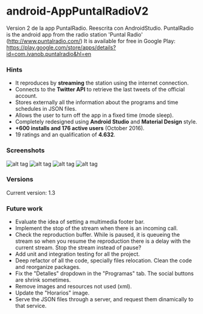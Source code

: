 # android-AppPuntalRadioV2
Version 2 de la app PuntalRadio. Reescrita con AndroidStudio.
PuntalRadio is the android app from the radio station 'Puntal Radio' (http://www.puntalradio.com/)
It is available for free in Google Play: https://play.google.com/store/apps/details?id=com.ivanob.puntalradio&hl=en

### Hints
- It reproduces by **streaming** the station using the internet connection.
- Connects to the **Twitter API** to retrieve the last tweets of the official account.
- Stores externally all the information about the programs and time schedules in JSON files.
- Allows the user to turn off the app in a fixed time (mode sleep).
- Completely redesigned using **Android Studio** and **Material Design** style.
- **+600 installs and 176 active users** (October 2016).
- 19 ratings and an qualification of **4.632**.

### Screenshots
![alt tag](https://lh3.googleusercontent.com/Y0ojgOuSOwEiqCJ9T3bKfiH9nq8CqfRadlKIbhP303X5xm5tLQFShDlAlvwd-kcA7kg=h310-rw)
![alt tag](https://lh3.googleusercontent.com/jJvdufIvN_gZjJDw1mb8xc8oSq5PO7lKvHy3Vqolusavy3ZYbRwS2Uq63x5PwDqHbw=h310-rw)
![alt tag](https://lh3.googleusercontent.com/T_9k9kqedspZSG_Nox2cA3JlKM8hanurgSKJ8x152lyAVenAZNl4LaQghD7Yyv-1mQ=h310-rw)
![alt tag](https://lh3.googleusercontent.com/oxZOQpDT12biQTcFk8y09St6Wukje6BV1Gc3XNXHwfZovf5a_9J0N7vNvG_i6QLOk2bz=h310-rw)

### Versions
Current version: 1.3

### Future work
- Evaluate the idea of setting a multimedia footer bar.
- Implement the stop of the stream when there is an incoming call.
- Check the reproduction buffer. While is paused, it is queueing the stream so when you resume the reproduction there is a delay with the current stream. Stop the stream instead of pause?
- Add unit and integration testing for all the project.
- Deep refactor of all the code, specially files relocation. Clean the code and reorganize packages.
- Fix the "Detalles" dropdown in the "Programas" tab. The social buttons are shrink sometimes.
- Remove images and resources not used (xml).
- Update the "Horarios" image.
- Serve the JSON files through a server, and request them dinamically to that service.
